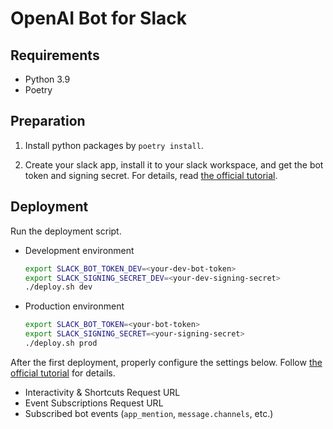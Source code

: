 # OpenAI Bot for Slack


## Requirements

- Python 3.9
- Poetry


## Preparation

1. Install python packages by `poetry install`.

2. Create your slack app, install it to your slack workspace, and get the bot token and signing secret. For details, read [the official tutorial](https://slack.dev/bolt-python/tutorial/getting-started-http).


## Deployment
Run the deployment script.

- Development environment

    ```bash
    export SLACK_BOT_TOKEN_DEV=<your-dev-bot-token>
    export SLACK_SIGNING_SECRET_DEV=<your-dev-signing-secret>
    ./deploy.sh dev
    ```

- Production environment

    ```bash
    export SLACK_BOT_TOKEN=<your-bot-token>
    export SLACK_SIGNING_SECRET=<your-signing-secret>
    ./deploy.sh prod
    ```

After the first deployment, properly configure the settings below. Follow [the official tutorial](https://slack.dev/bolt-python/tutorial/getting-started-http#setting-up-events) for details.

- Interactivity & Shortcuts Request URL
- Event Subscriptions Request URL
- Subscribed bot events (`app_mention`, `message.channels`, etc.)
